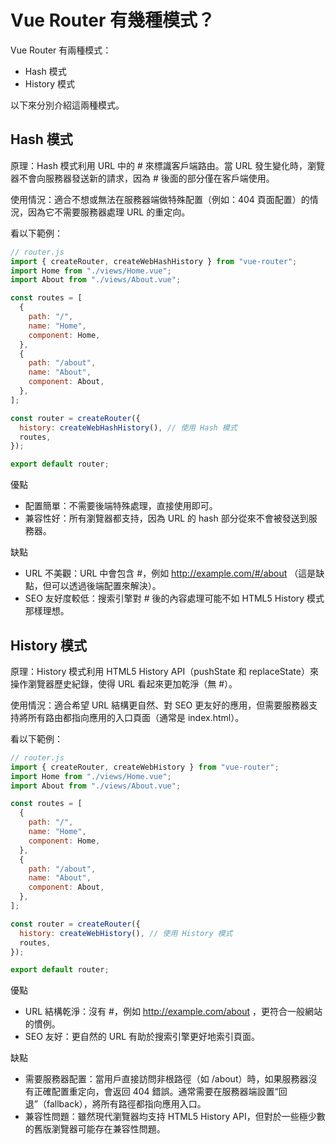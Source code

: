 # Vue Router 有幾種模式？

Vue Router 有兩種模式：

- Hash 模式
- History 模式

以下來分別介紹這兩種模式。

## Hash 模式

原理：Hash 模式利用 URL 中的 # 來標識客戶端路由。當 URL 發生變化時，瀏覽器不會向服務器發送新的請求，因為 # 後面的部分僅在客戶端使用。

使用情況：適合不想或無法在服務器端做特殊配置（例如：404 頁面配置）的情況，因為它不需要服務器處理 URL 的重定向。

看以下範例：

```js
// router.js
import { createRouter, createWebHashHistory } from "vue-router";
import Home from "./views/Home.vue";
import About from "./views/About.vue";

const routes = [
  {
    path: "/",
    name: "Home",
    component: Home,
  },
  {
    path: "/about",
    name: "About",
    component: About,
  },
];

const router = createRouter({
  history: createWebHashHistory(), // 使用 Hash 模式
  routes,
});

export default router;
```

優點

- 配置簡單：不需要後端特殊處理，直接使用即可。
- 兼容性好：所有瀏覽器都支持，因為 URL 的 hash 部分從來不會被發送到服務器。

缺點

- URL 不美觀：URL 中會包含 #，例如 http://example.com/#/about （這是缺點，但可以透過後端配置來解決）。
- SEO 友好度較低：搜索引擎對 # 後的內容處理可能不如 HTML5 History 模式那樣理想。

## History 模式

原理：History 模式利用 HTML5 History API（pushState 和 replaceState）來操作瀏覽器歷史紀錄，使得 URL 看起來更加乾淨（無 #）。

使用情況：適合希望 URL 結構更自然、對 SEO 更友好的應用，但需要服務器支持將所有路由都指向應用的入口頁面（通常是 index.html）。

看以下範例：

```js
// router.js
import { createRouter, createWebHistory } from "vue-router";
import Home from "./views/Home.vue";
import About from "./views/About.vue";

const routes = [
  {
    path: "/",
    name: "Home",
    component: Home,
  },
  {
    path: "/about",
    name: "About",
    component: About,
  },
];

const router = createRouter({
  history: createWebHistory(), // 使用 History 模式
  routes,
});

export default router;
```

優點

- URL 結構乾淨：沒有 #，例如 http://example.com/about ，更符合一般網站的慣例。
- SEO 友好：更自然的 URL 有助於搜索引擎更好地索引頁面。

缺點

- 需要服務器配置：當用戶直接訪問非根路徑（如 /about）時，如果服務器沒有正確配置重定向，會返回 404 錯誤。通常需要在服務器端設置“回退”（fallback），將所有路徑都指向應用入口。
- 兼容性問題：雖然現代瀏覽器均支持 HTML5 History API，但對於一些極少數的舊版瀏覽器可能存在兼容性問題。
